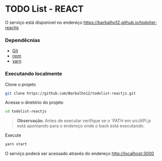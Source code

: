 
# TODO List - REACT

O serviço está disponível no endereço https://barbalho12.github.io/todolist-reactjs

### Dependêcnias

* [Git](https://git-scm.com/downloads)
* [npm](https://www.npmjs.com/get-npm)
* [yarn](https://classic.yarnpkg.com/en/docs/install#debian-stable)

### Executando localmente

Clone o projeto
```bash
git clone https://github.com/Barbalho12/todolist-reactjs.git
```

Acesse o diretório do projeto
```bash
cd todolist-reactjs
```

> **Observação**: Antes de executar verifique se o `PATH em src/API.js está apontando para o endereço onde o back está executando. 

Execute
```bash
yarn start
```

O serviço poderá ser acessado através do endereço [http://localhost:3000](http://localhost:3000)

